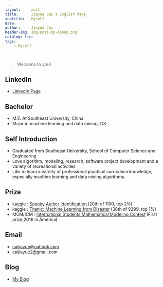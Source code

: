 ```yaml
---
layout:     post
title:      Jiayue Cai's English Page
subtitle:   Myself
date:       
author:     Jiayue Cai
header-img: img/post-bg-debug.png
catalog: true
tags:
    - Myself

---
```



>Welcome to you! 


## LinkedIn

- [LinkedIn Page](https://www.linkedin.com/in/jiayuecai/)

## Bachelor

- M.E. At Southeast University, China
- Major in machine learning and data mining, CS

## Self Introduction

- Graduated from Southeast University, School of Computer Science and Engineering
- Love algorithm, modeling, research, software project development and a variety of recreational activities
- Like to learn a variety of professional practical curriculum knowledge, especially machine learning and data mining algorithms.

## Prize

- kaggle : [Spooky Author Identification](https://www.kaggle.com/c/spooky-author-identification) (20th of 1100, top 2%)
- kaggle : [Titanic: Machine Learning from Disaster](https://www.kaggle.com/c/titanic) (38th of 9299, top 1%)
- MCM/ICM : [International Students Mathematical Modeling Contest](https://www.comap.com/undergraduate/contests/) (First prize,2016 in America)

## Email

- caijiayue@outlook.com
- caijiayue2@gmail.com

## Blog

- [My Blog](https://coladrill.github.io/)